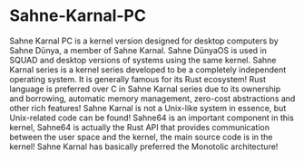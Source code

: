 # Sahne-Karnal-PC
Sahne Karnal PC is a kernel version designed for desktop computers by Sahne Dünya, a member of Sahne Karnal. Sahne DünyaOS is used in SQUAD and desktop versions of systems using the same kernel. Sahne Karnal series is a kernel series developed to be a completely independent operating system. It is generally famous for its Rust ecosystem! Rust language is preferred over C in Sahne Karnal series due to its ownership and borrowing, automatic memory management, zero-cost abstractions and other rich features! Sahne Karnal is not a Unix-like system in essence, but Unix-related code can be found! Sahne64 is an important component in this kernel, Sahne64 is actually the Rust API that provides communication between the user space and the kernel, the main source code is in the kernel! Sahne Karnal has basically preferred the Monotolic architecture! 
